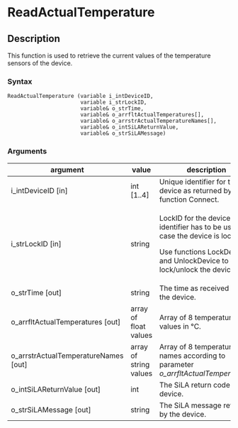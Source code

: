 # ReadActualTemperature

## Description

This function is used to retrieve the current values of the temperature sensors of the device.

### Syntax

```
ReadActualTemperature (variable i_intDeviceID, 
                       variable i_strLockID, 
                       variable& o_strTime,
                       variable& o_arrfltActualTemperatures[],
                       variable& o_arrstrActualTemperatureNames[],
                       variable& o_intSiLAReturnValue, 
                       variable& o_strSiLAMessage)
```

### Arguments

| argument                               | value                  | description                                                                                                                                                           |
| -------------------------------------- | ---------------------- | --------------------------------------------------------------------------------------------------------------------------------------------------------------------- |
| i\_intDeviceID \[in]                   | int \[1..4]            | Unique identifier for the device as returned by function Connect.                                                                                                     |
| i\_strLockID \[in]                     | string                 | <p>LockID for the device. This identifier has to be used in case the device is locked.</p><p>Use functions LockDevice and UnlockDevice to lock/unlock the device.</p> |
| o\_strTime \[out]                      | string                 | The time as received from the device.                                                                                                                                 |
| o\_arrfltActualTemperatures \[out]     | array of float values  | Array of 8 temperature values in °C.                                                                                                                                  |
| o\_arrstrActualTemperatureNames \[out] | array of string values | Array of 8 temperature names according to parameter _o\_arrfltActualTemperatures_.                                                                                    |
| o\_intSiLAReturnValue \[out]           | int                    | The SiLA return code of the device.                                                                                                                                   |
| o\_strSiLAMessage \[out]               | string                 | The SiLA message returned by the device.                                                                                                                              |
